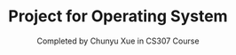 # <center>Project for Operating System </center>
<center> Completed by Chunyu Xue in CS307 Course</center>
